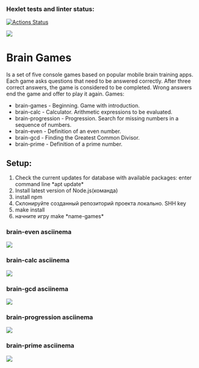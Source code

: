 ### Hexlet tests and linter status:
[![Actions Status](https://github.com/Maiiiiiiiiia/frontend-project-lvl1/workflows/hexlet-check/badge.svg)](https://github.com/Maiiiiiiiiia/frontend-project-lvl1/actions)

<a href="https://codeclimate.com/github/Maiiiiiiiiia/frontend-project-lvl1/maintainability"><img src="https://api.codeclimate.com/v1/badges/f4cb6c68341568331298/maintainability" /></a>


<h1>Brain Games</h1>
Is a set of five console games based on popular mobile brain training apps. Each game asks questions that need to be answered correctly. After three correct answers, the game is considered to be completed. Wrong answers end the game and offer to play it again. Games:
<ul>
  <li>brain-games - Beginning. Game with introduction.</li>
  <li>brain-calc - Calculator. Arithmetic expressions to be evaluated.</li>
  <li>brain-progression - Progression. Search for missing numbers in a sequence of numbers.</li>
  <li>brain-even - Definition of an even number.</li>
  <li>brain-gcd - Finding the Greatest Common Divisor.</li>
  <li>brain-prime - Definition of a prime number.</li>
</ul>

<h2>Setup:</h2>
<ol>
  <li>Check the current updates for database with available packages: enter command line *apt update*</li>
  <li>Install latest version of Node.js(команда)</li>
  <li>install npm</li>
  <li>Склонируйте созданный репозиторий проекта локально. SHH key</li>
  <li>make install</li>
  <li>начните игру make *name-games*</li>
</ol>

<h3>brain-even asciinema</h3>
<a href="https://asciinema.org/a/0LcHAc63ltTdNrmxc9YaQwWzH" target="_blank"><img src="https://asciinema.org/a/0LcHAc63ltTdNrmxc9YaQwWzH.svg" /></a>

<h3>brain-calc asciinema</h3>
<a href="https://asciinema.org/a/CjkT41P1fqJ57GY8kM0QaMXrv" target="_blank"><img src="https://asciinema.org/a/CjkT41P1fqJ57GY8kM0QaMXrv.svg" /></a>

<h3>brain-gcd asciinema</h3>
<a href="https://asciinema.org/a/uM9eiK04dZB9OoWikfLPTj5q3" target="_blank"><img src="https://asciinema.org/a/uM9eiK04dZB9OoWikfLPTj5q3.svg" /></a>

<h3>brain-progression asciinema</h3>
<a href="https://asciinema.org/a/N18wPNEYj4TQHQWMcYyBTaW7Q" target="_blank"><img src="https://asciinema.org/a/N18wPNEYj4TQHQWMcYyBTaW7Q.svg" /></a>

<h3>brain-prime asciinema</h3>
<a href="https://asciinema.org/a/EwoJnHlsXzCkQZG1IYUW1Wpqr" target="_blank"><img src="https://asciinema.org/a/EwoJnHlsXzCkQZG1IYUW1Wpqr.svg" /></a>